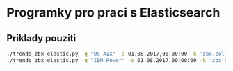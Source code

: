 # Programky pro praci s Elasticsearch

## Priklady pouziti
```bash
./trends_zbx_elastic.py -g "OS AIX" -s 01.08.2017,00:00:00 -k 'zbx.collect.nmon.system.stat[cpu,pc]' -n "CPU physical" -i os_aix -y trends -v -N
./trends_zbx_elastic.py -g "IBM Power" -s 01.08.2017,00:00:00 -k 'zbx_hmc_cpu_pools.sh["{HOST.CONN}","total"]' -n "CPU usage" -i time2 -y trends -v -N
```
